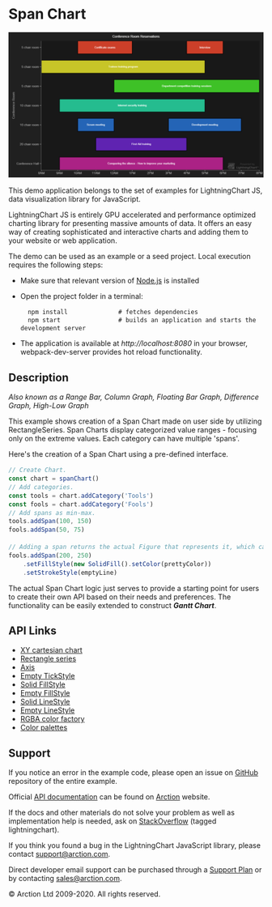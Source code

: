 # Span Chart

![Span Chart](spanChart.png)

This demo application belongs to the set of examples for LightningChart JS, data visualization library for JavaScript.

LightningChart JS is entirely GPU accelerated and performance optimized charting library for presenting massive amounts of data. It offers an easy way of creating sophisticated and interactive charts and adding them to your website or web application.

The demo can be used as an example or a seed project. Local execution requires the following steps:

- Make sure that relevant version of [Node.js](https://nodejs.org/en/download/) is installed
- Open the project folder in a terminal:

        npm install              # fetches dependencies
        npm start                # builds an application and starts the development server

- The application is available at *http://localhost:8080* in your browser, webpack-dev-server provides hot reload functionality.


## Description

*Also known as a Range Bar, Column Graph, Floating Bar Graph, Difference Graph, High-Low Graph*

This example shows creation of a Span Chart made on user side by utilizing RectangleSeries. Span Charts display categorized value ranges - focusing only on the extreme values. Each category can have multiple 'spans'.

Here's the creation of a Span Chart using a pre-defined interface.

```javascript
// Create Chart.
const chart = spanChart()
// Add categories.
const tools = chart.addCategory('Tools')
const fools = chart.addCategory('Fools')
// Add spans as min-max.
tools.addSpan(100, 150)
fools.addSpan(50, 75)

// Adding a span returns the actual Figure that represents it, which can be styled.
fools.addSpan(200, 250)
    .setFillStyle(new SolidFill().setColor(prettyColor))
    .setStrokeStyle(emptyLine)
```

The actual Span Chart logic just serves to provide a starting point for users to create their own API based on their needs and preferences. The functionality can be easily extended to construct ***Gantt Chart***.


## API Links

* [XY cartesian chart]
* [Rectangle series]
* [Axis]
* [Empty TickStyle]
* [Solid FillStyle]
* [Empty FillStyle]
* [Solid LineStyle]
* [Empty LineStyle]
* [RGBA color factory]
* [Color palettes]


## Support

If you notice an error in the example code, please open an issue on [GitHub][0] repository of the entire example.

Official [API documentation][1] can be found on [Arction][2] website.

If the docs and other materials do not solve your problem as well as implementation help is needed, ask on [StackOverflow][3] (tagged lightningchart).

If you think you found a bug in the LightningChart JavaScript library, please contact support@arction.com.

Direct developer email support can be purchased through a [Support Plan][4] or by contacting sales@arction.com.

[0]: https://github.com/Arction/
[1]: https://www.arction.com/lightningchart-js-api-documentation/
[2]: https://www.arction.com
[3]: https://stackoverflow.com/questions/tagged/lightningchart
[4]: https://www.arction.com/support-services/

© Arction Ltd 2009-2020. All rights reserved.


[XY cartesian chart]: https://www.arction.com/lightningchart-js-api-documentation/v3.0.0/classes/chartxy.html
[Rectangle series]: https://www.arction.com/lightningchart-js-api-documentation/v3.0.0/classes/rectangleseries.html
[Axis]: https://www.arction.com/lightningchart-js-api-documentation/v3.0.0/classes/axis.html
[Empty TickStyle]: https://www.arction.com/lightningchart-js-api-documentation/v3.0.0/globals.html#emptytick
[Solid FillStyle]: https://www.arction.com/lightningchart-js-api-documentation/v3.0.0/classes/solidfill.html
[Empty FillStyle]: https://www.arction.com/lightningchart-js-api-documentation/v3.0.0/globals.html#emptyfill
[Solid LineStyle]: https://www.arction.com/lightningchart-js-api-documentation/v3.0.0/classes/solidline.html
[Empty LineStyle]: https://www.arction.com/lightningchart-js-api-documentation/v3.0.0/globals.html#emptyline
[RGBA color factory]: https://www.arction.com/lightningchart-js-api-documentation/v3.0.0/globals.html#colorrgba
[Color palettes]: https://www.arction.com/lightningchart-js-api-documentation/v3.0.0/globals.html#colorpalettes

